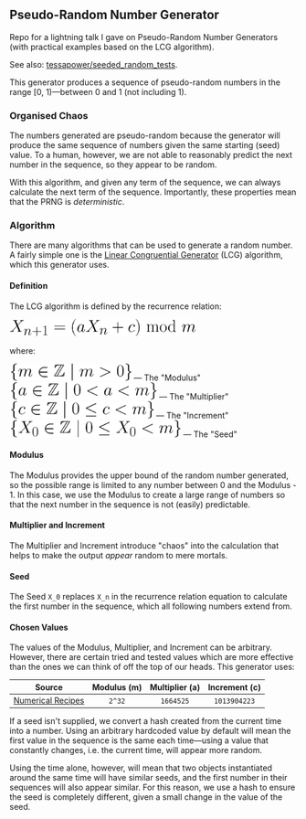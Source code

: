 ## Pseudo-Random Number Generator

Repo for a lightning talk I gave on Pseudo-Random Number Generators (with practical examples based on the LCG algorithm).

See also: [tessapower/seeded_random_tests](https://github.com/tessapower/seeded_random_tests).

This generator produces a sequence of pseudo-random numbers in the range [0, 1)—between 0 and 1 (not including 1).

### Organised Chaos

The numbers generated are pseudo-random because the generator will produce the same sequence of numbers given the same
starting (seed) value. To a human, however, we are not able to reasonably predict the next number in the sequence, so
they appear to be random.

With this algorithm, and given any term of the sequence, we can always calculate the next term of the sequence.
Importantly, these properties mean that the PRNG is *deterministic*.

### Algorithm

There are many algorithms that can be used to generate a random number. A fairly simple one is the 
[Linear Congruential Generator](https://en.wikipedia.org/wiki/Linear_congruential_generator#Sample_code)
(LCG) algorithm, which this generator uses.

#### Definition

The LCG algorithm is defined by the recurrence relation:

<img alt="LCG Recurrence Relation" src="./assets/lcg-recurrence-relation.svg" height=30 />

where:

<img alt="Modulus" src="./assets/m.svg" height=30 /> — The "Modulus"<br>
<img alt="Multiplier" src="./assets/a.svg" height=30 /> — The "Multiplier"<br>
<img alt="Increment" src="./assets/c.svg" height=30 /> — The "Increment"<br>
<img alt="Seed or Starting Value" src="./assets/X_0.svg" height=30 /> — The "Seed"<br>

#### Modulus

The Modulus provides the upper bound of the random number generated, so the possible range is limited to any number
between 0 and the Modulus - 1. In this case, we use the Modulus to create a large range of numbers so that the next
number in the sequence is not (easily) predictable.

#### Multiplier and Increment

The Multiplier and Increment introduce "chaos" into the calculation that helps to make the output *appear* random to
mere mortals.

#### Seed

The Seed `X_0` replaces `X_n` in the recurrence relation equation to calculate the first number in the sequence, which
all following numbers extend from.

#### Chosen Values

The values of the Modulus, Multiplier, and Increment can be arbitrary. However, there are certain tried and tested
values which are more effective than the ones we can think of off the top of our heads. This generator uses:

| Source | Modulus (m) | Multiplier (a) | Increment (c) |
|:------:|:-----------:|:--------------:|:-------------:|
| [Numerical Recipes](http://numerical.recipes/) | `2^32` | `1664525` | `1013904223` |

If a seed isn't supplied, we convert a hash created from the current time into a number. Using an arbitrary hardcoded
value by default will mean the first value in the sequence is the same each time—using a value that constantly changes,
i.e. the current time, will appear more random.

Using the time alone, however, will mean that two objects instantiated around the same time will have similar seeds, and
the first number in their sequences will also appear similar. For this reason, we use a hash to ensure the seed is
completely different, given a small change in the value of the seed.
